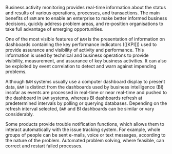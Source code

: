 Business activity monitoring provides real-time information about the status and results of various operations, processes, and transactions. The main benefits of `BAM` are to enable an enterprise to make better informed business decisions, quickly address problem areas, and re-position organisations to take full advantage of emerging opportunities.

One of the most visible features of `BAM` is the presentation of information on dashboards containing the key performance indicators ([[KPI]]) used to provide assurance and visibility of activity and performance. This information is used by technical and business operations to provide visibility, measurement, and assurance of key business activities. It can also be exploited by event correlation to detect and warn against impending problems.

Although `BAM` systems usually use a computer dashboard display to present data, `BAM` is distinct from the dashboards used by business intelligence (BI) insofar as events are processed in real-time or near real-time and pushed to the dashboard in `BAM` systems, whereas BI dashboards refresh at predetermined intervals by polling or querying databases. Depending on the refresh interval selected, `BAM` and BI dashboards can be similar or vary considerably.

Some products provide trouble notification functions, which allows them to interact automatically with the issue tracking system. For example, whole groups of people can be sent e-mails, voice or text messages, according to the nature of the problem. Automated problem solving, where feasible, can correct and restart failed processes.
